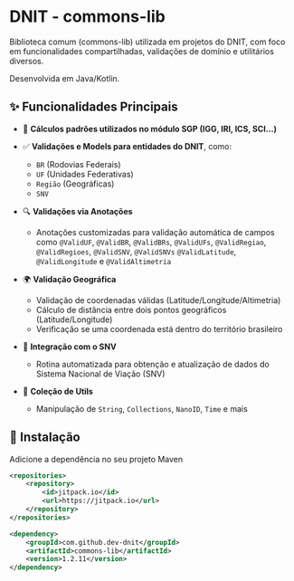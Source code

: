 # DNIT - commons-lib

Biblioteca comum (commons-lib) utilizada em projetos do DNIT, com foco em funcionalidades compartilhadas, validações de domínio e utilitários diversos. 

Desenvolvida em Java/Kotlin.

## ✨ Funcionalidades Principais

- 📐 **Cálculos padrões utilizados no módulo SGP (IGG, IRI, ICS, SCI...)**


- ✅ **Validações e Models para entidades do DNIT**, como:
    - `BR` (Rodovias Federais)
    - `UF` (Unidades Federativas)
    - `Região` (Geográficas)
    - `SNV` 
  

- 🔍 **Validações via Anotações**
    - Anotações customizadas para validação automática de campos como `@ValidUF`, `@ValidBR`, `@ValidBRs`, `@ValidUFs`, `@ValidRegiao`, `@ValidRegioes`, `@ValidSNV`, `@ValidSNVs` `@ValidLatitude`, `@ValidLongitude` e `@ValidAltimetria`
  

- 🌍 **Validação Geográfica**
    - Validação de coordenadas válidas (Latitude/Longitude/Altimetria)
    - Cálculo de distância entre dois pontos geográficos (Latitude/Longitude)
    - Verificação se uma coordenada está dentro do território brasileiro
  

- 🔄 **Integração com o SNV**
    - Rotina automatizada para obtenção e atualização de dados do Sistema Nacional de Viação (SNV)


- 🧰 **Coleção de Utils**
    - Manipulação de `String`, `Collections`, `NanoID`, `Time` e mais

## 🚀 Instalação

Adicione a dependência no seu projeto Maven
```xml
<repositories>
    <repository>
        <id>jitpack.io</id>
        <url>https://jitpack.io</url>
    </repository>
</repositories>

<dependency>
    <groupId>com.github.dev-dnit</groupId>
    <artifactId>commons-lib</artifactId>
    <version>1.2.11</version>
</dependency>
```